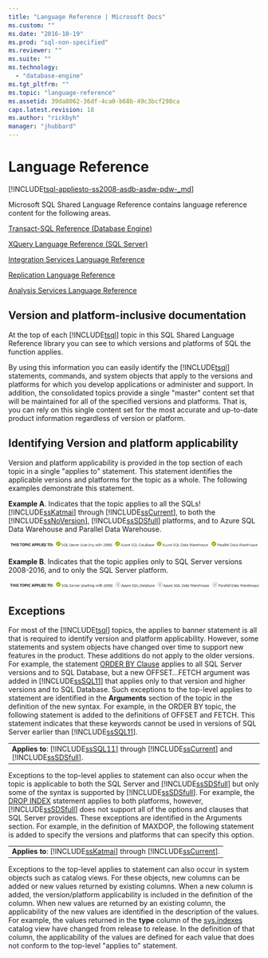 ```yaml
---
title: "Language Reference | Microsoft Docs"
ms.custom: ""
ms.date: "2016-10-19"
ms.prod: "sql-non-specified"
ms.reviewer: ""
ms.suite: ""
ms.technology: 
  - "database-engine"
ms.tgt_pltfrm: ""
ms.topic: "language-reference"
ms.assetid: 39da8062-36df-4ca0-b68b-49c3bcf298ca
caps.latest.revision: 18
ms.author: "rickbyh"
manager: "jhubbard"
---
```

# Language Reference
[!INCLUDE[tsql-appliesto-ss2008-asdb-asdw-pdw-_md](../relational-databases/reference/system-catalog-views/includes/tsql-appliesto-ss2008-asdb-asdw-pdw-md.md)]

  Microsoft SQL Shared Language Reference contains language reference content for the following areas.  
  
 [Transact-SQL Reference &#40;Database Engine&#41;](../t-sql/transact-sql-reference-database-engine.md)  
  
 [XQuery Language Reference &#40;SQL Server&#41;](../xquery/xquery-language-reference-sql-server.md)  
  
 [Integration Services Language Reference](../integration-services/integration-services-language-reference.md)  
  
 [Replication Language Reference](../relational-databases/replication/replication-language-reference.md)  
  
 [Analysis Services Language Reference](../mdx/analysis-services-language-reference.md)  
  
## Version and platform-inclusive documentation  
At the top of each [!INCLUDE[tsql](../advanced-analytics/r-services/includes/tsql-md.md)] topic in this SQL Shared Language Reference library you can see to which versions and platforms of SQL the function applies.
  
 By using this information you can easily identify the [!INCLUDE[tsql](../advanced-analytics/r-services/includes/tsql-md.md)] statements, commands, and system objects that apply to the versions and platforms for which you develop applications or administer and support. In addition, the consolidated topics provide a single "master" content set that will be maintained for all of the specified versions and platforms. That is, you can rely on this single content set for the most accurate and up-to-date product information regardless of version or platform.  
  
## Identifying Version and platform applicability  
 Version and platform applicability is provided in the top section of each topic in a single "applies to" statement. This statement identifies the applicable versions and platforms for the topic as a whole. The following examples demonstrate this statement.  
  
 **Example A**. Indicates that the topic applies to all the SQLs!  [!INCLUDE[ssKatmai](../analysis-services/data-mining/includes/sskatmai-md.md)] through [!INCLUDE[ssCurrent](../advanced-analytics/r-services/includes/sscurrent-md.md)], to both the [!INCLUDE[ssNoVersion](../advanced-analytics/r-services/includes/ssnoversion-md.md)], [!INCLUDE[ssSDSfull](../analysis-services/multidimensional-models/includes/sssdsfull-md.md)] platforms, and to Azure SQL Data Warehouse and Parallel Data Warehouse.
 
 ![Applies to all](../t-sql/media/applies-to-all.png)
  
 **Example B**. Indicates that the topic applies only to SQL Server versions 2008-2016, and to only the SQL Server platform. 
  
 ![SQL Server from 2008 only](../t-sql/media/sql-server-from-2008-only.png)
    
## Exceptions  
 For most of the [!INCLUDE[tsql](../advanced-analytics/r-services/includes/tsql-md.md)] topics, the applies to banner statement is all that is required to identify version and platform applicability. However, some statements and system objects have changed over time to support new features in the product. These additions do not apply to the older versions. For example, the statement [ORDER BY Clause](../t-sql/queries/select-order-by-clause-transact-sql.md) applies to all SQL Server versions and to SQL Database, but a new OFFSET…FETCH argument was added in [!INCLUDE[ssSQL11](../analysis-services/includes/sssql11-md.md)] that applies only to that version and higher versions and to SQL Database. Such exceptions to the top-level applies to statement are identified in the **Arguments** section of the topic in the definition of the new syntax. For example, in the ORDER BY topic, the following statement is added to the definitions of OFFSET and FETCH. This statement indicates that these keywords cannot be used in versions of SQL Server earlier than [!INCLUDE[ssSQL11](../analysis-services/includes/sssql11-md.md)].  
  
||  
|-|  
|**Applies to**: [!INCLUDE[ssSQL11](../analysis-services/includes/sssql11-md.md)] through [!INCLUDE[ssCurrent](../advanced-analytics/r-services/includes/sscurrent-md.md)] and [!INCLUDE[ssSDSfull](../analysis-services/multidimensional-models/includes/sssdsfull-md.md)].|  
  
 Exceptions to the top-level applies to statement can also occur when the topic is applicable to both the SQL Server and [!INCLUDE[ssSDSfull](../analysis-services/multidimensional-models/includes/sssdsfull-md.md)] but only some of the syntax is supported by [!INCLUDE[ssSDSfull](../analysis-services/multidimensional-models/includes/sssdsfull-md.md)]. For example, the [DROP INDEX](../t-sql/statements/drop-index-transact-sql.md) statement applies to both platforms, however, [!INCLUDE[ssSDSfull](../analysis-services/multidimensional-models/includes/sssdsfull-md.md)] does not support all of the options and clauses that SQL Server provides. These exceptions are identified in the Arguments section. For example, in the definition of MAXDOP, the following statement is added to specify the versions and platforms that can specify this option.  
  
||  
|-|  
|**Applies to**: [!INCLUDE[ssKatmai](../analysis-services/data-mining/includes/sskatmai-md.md)] through [!INCLUDE[ssCurrent](../advanced-analytics/r-services/includes/sscurrent-md.md)].|  
  
 Exceptions to the top-level applies to statement can also occur in system objects such as catalog views. For these objects, new columns can be added or new values returned by existing columns. When a new column is added, the version/platform applicability is included in the definition of the column. When new values are returned by an existing column, the applicability of the new values are identified in the description of the values. For example, the values returned in the **type** column of the [sys.indexes](../relational-databases/reference/system-catalog-views/sys.indexes-transact-sql.md) catalog view have changed from release to release. In the definition of that column, the applicability of the values are defined for each value that does not conform to the top-level "applies to" statement.  
  
  
